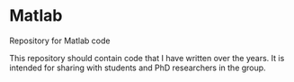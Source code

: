 # Matlab
Repository for Matlab code

This repository should contain code that I have written over the years. It is intended for sharing with students and PhD researchers in the group.
